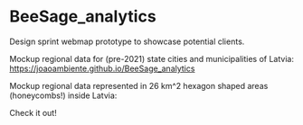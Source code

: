 # BeeSage_analytics
Design sprint webmap prototype to showcase potential clients.

Mockup regional data for (pre-2021) state cities and municipalities of Latvia: 
https://joaoambiente.github.io/BeeSage_analytics

Mockup regional data represented in 26 km^2 hexagon shaped areas (honeycombs!) inside Latvia: 

Check it out!
